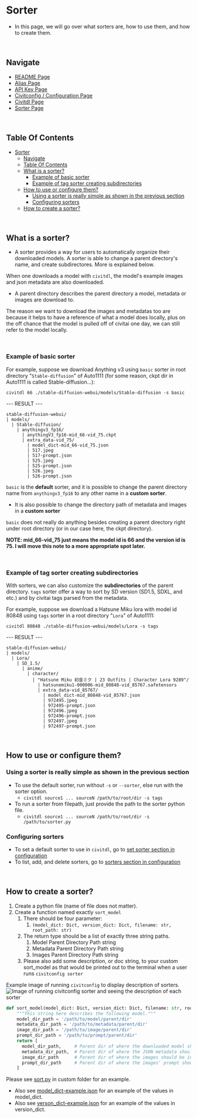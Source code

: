 # Sorter
- In this page, we will go over what sorters are, how to use them, and how to create them.

<br/>

## Navigate
- [README Page](/README.md)
- [Alias Page](/doc/alias.md)
- [API Key Page](/doc/api_key.md)
- [Civitconfig / Configuration Page](/doc/civitconfig.md)
- [Civitdl Page](/doc/civitdl.md)
- [Sorter Page](/doc/sorter.md)


<br/>

## Table Of Contents
- [Sorter](#sorter)
  - [Navigate](#navigate)
  - [Table Of Contents](#table-of-contents)
  - [What is a sorter?](#what-is-a-sorter)
    - [Example of basic sorter](#example-of-basic-sorter)
    - [Example of tag sorter creating subdirectories](#example-of-tag-sorter-creating-subdirectories)
  - [How to use or configure them?](#how-to-use-or-configure-them)
    - [Using a sorter is really simple as shown in the previous section](#using-a-sorter-is-really-simple-as-shown-in-the-previous-section)
    - [Configuring sorters](#configuring-sorters)
  - [How to create a sorter?](#how-to-create-a-sorter)

<br/>

## What is a sorter?
- A sorter provides a way for users to automatically organize their downloaded models. A sorter is able to change a parent directory's name, and create subdirectores. More is explained below.

When one downloads a model with `civitdl`, the model's example images and json metadata are also downloaded.
- A parent directory describes the parent directory a model, metadata or images are download to.

The reason we want to download the images and metadatas too are because it helps to have a reference of what a model does locally, plus on the off chance that the model is pulled off of civitai one day, we can still refer to the model locally.

<br/>

### Example of basic sorter 

For example, suppose we download Anything v3 
using `basic` sorter in root directory "`Stable-diffusion`" of Auto1111 
(for some reason, ckpt dir in Auto1111 is called Stable-diffusion...): 

`civitdl 66 ./stable-diffusion-webui/models/Stable-diffusion -s basic`

--- RESULT ---
```
stable-diffusion-webui/
| models/
  | Stable-diffusion/
    | anythingv3_fp16/
      | anythingV3_fp16-mid_66-vid_75.ckpt
      | extra_data-vid_75/
        | model_dict-mid_66-vid_75.json
        | 517.jpeg
        | 517-prompt.json
        | 525.jpeg
        | 525-prompt.json
        | 526.jpeg
        | 526-prompt.json
```

`basic` is the **default** sorter, and it is possible to change the parent directory name from `anythingv3_fp16` to any other name in a **custom sorter**.
- It is also possible to change the directory path of metadata and images in a **custom sorter**

`basic` does not really do anything besides creating a parent directory right under root directory (or in our case here, the ckpt directory).

**NOTE: mid_66-vid_75 just means the model id is 66 and the version id is 75. I will move this note to a more appropriate spot later.**

<br/>

### Example of tag sorter creating subdirectories

With sorters, we can also customize the **subdirectories** of the parent directory. `tags` sorter offer a way to sort by SD version (SD1.5, SDXL, and etc.) and by civitai tags parsed from the metadata.

For example, suppose we download a Hatsune Miku lora with model id 80848
using `tags` sorter in a root directory "`Lora`" of Auto1111:

`civitdl 80848 ./stable-diffusion-webui/models/Lora -s tags`

--- RESULT ---
```
stable-diffusion-webui/
| models/
  | Lora/
    | SD_1.5/
      | anime/
        | character/
          | "Hatsune Miku 初音ミク | 23 Outfits | Character Lora 9289"/
            | hatsunemiku1-000006-mid_80848-vid_85767.safetensors
            | extra_data-vid_85767/
              | model_dict-mid_80848-vid_85767.json
              | 972495.jpeg
              | 972495-prompt.json
              | 972496.jpeg
              | 972496-prompt.json
              | 972497.jpeg
              | 972497-prompt.json
```



<br/>

## How to use or configure them?

### Using a sorter is really simple as shown in the previous section
- To use the default sorter, run without `-s` or `--sorter`, else run with the sorter option.
  - `civitdl source1 ... sourceN /path/to/root/dir -s tags`
- To run a sorter from filepath, just provide the path to the sorter python file.
  - `civitdl source1 ... sourceN /path/to/root/dir -s /path/to/sorter.py`



### Configuring sorters
- To set a default sorter to use in `civitdl`, go to [set sorter section in configuration](./configuration.md#set-sorter)
- To list, add, and delete sorters, go to [sorters section in configuration](./configuration.md#sorters)

<br/>

## How to create a sorter?

1. Create a python file (name of file does not matter).
2. Create a function named exactly `sort_model`
   1. There should be four parameter:
      1. `(model_dict: Dict, version_dict: Dict, filename: str, root_path: str)`
   2. The return type should be a list of exactly three string paths.
      1. Model Parent Directory Path string
      2. Metadata Parent Directory Path string
      3. Images Parent Directory Path string
   3. Please also add some description, or doc string, to your custom sort_model as that would be printed out to the terminal when a user runs `civitconfig sorter`

Example image of running `civitconfig` to display description of sorters.
![Image of running civitconfig sorter and seeing the description of each sorter](./images/sorter/printing-out-available-sorters.png)

```python
def sort_model(model_dict: Dict, version_dict: Dict, filename: str, root_path: str):
    """This string here describes the following model."""
    model_dir_path = '/path/to/model/parent/dir'
    metadata_dir_path = '/path/to/metadata/parent/dir'
    image_dir_path = '/path/to/image/parent/dir'
    prompt_dir_path = '/path/to/prompt/parent/dir'
    return [
      model_dir_path,     # Parent dir of where the downloaded model should be in
      metadata_dir_path,  # Parent dir of where the JSON metadata should be in
      image_dir_path      # Parent dir of where the images should be in
      prompt_dir_path     # Parent dir of where the images' prompt should be in
    ]
```

Please see [sort.py](/custom/sort.py) in custom folder for an example.
- Also see [model_dict-example.json](/custom/model_dict-example.json) for an example of the values in model_dict.
- Also see [verson_dict-example.json](/custom/version_dict-example.json) for an example of the values in version_dict.


